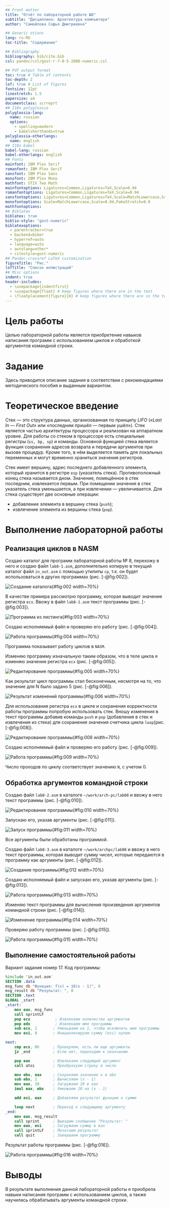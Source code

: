 ```yaml
---
## Front matter
title: "Отчёт по лабораторной работе №8"
subtitle: "Дисциплина: Архитектура компьютера"
author: "Самойлова Софья Дмитриевна"

## Generic otions
lang: ru-RU
toc-title: "Содержание"

## Bibliography
bibliography: bib/cite.bib
csl: pandoc/csl/gost-r-7-0-5-2008-numeric.csl

## Pdf output format
toc: true # Table of contents
toc-depth: 2
lof: true # List of figures
fontsize: 12pt
linestretch: 1.5
papersize: a4
documentclass: scrreprt
## I18n polyglossia
polyglossia-lang:
  name: russian
  options:
	- spelling=modern
	- babelshorthands=true
polyglossia-otherlangs:
  name: english
## I18n babel
babel-lang: russian
babel-otherlangs: english
## Fonts
mainfont: IBM Plex Serif
romanfont: IBM Plex Serif
sansfont: IBM Plex Sans
monofont: IBM Plex Mono
mathfont: STIX Two Math
mainfontoptions: Ligatures=Common,Ligatures=TeX,Scale=0.94
romanfontoptions: Ligatures=Common,Ligatures=TeX,Scale=0.94
sansfontoptions: Ligatures=Common,Ligatures=TeX,Scale=MatchLowercase,Scale=0.94
monofontoptions: Scale=MatchLowercase,Scale=0.94,FakeStretch=0.9
mathfontoptions:
## Biblatex
biblatex: true
biblio-style: "gost-numeric"
biblatexoptions:
  - parentracker=true
  - backend=biber
  - hyperref=auto
  - language=auto
  - autolang=other*
  - citestyle=gost-numeric
## Pandoc-crossref LaTeX customization
figureTitle: "Рис."
lofTitle: "Список иллюстраций"
## Misc options
indent: true
header-includes:
  - \usepackage{indentfirst}
  - \usepackage{float} # keep figures where there are in the text
  - \floatplacement{figure}{H} # keep figures where there are in the text
---
```


# Цель работы

Целью лабораторной работы является приобретение навыков написания программ с использованием циклов и обработкой аргументов командной строки.

# Задание

Здесь приводится описание задания в соответствии с рекомендациями
методического пособия и выданным вариантом.

# Теоретическое введение

Стек — это структура данных, организованная по принципу *LIFO* (*«Last In — First Out»* или «последним пришёл — первым ушёл»). Стек является частью архитектуры процессора и реализован на аппаратном уровне. Для работы со стеком в процессоре есть специальные
регистры (`ss, bp, sp`) и команды.
Основной функцией стека является функция сохранения адресов возврата и передачи аргументов при вызове процедур. Кроме того, в нём выделяется память для локальных переменных и могут временно храниться значения регистров.

Стек имеет вершину, адрес последнего добавленного элемента, который хранится в регистре `esp` (указатель стека). Противоположный конец стека называется дном. Значение, помещённое в стек последним, извлекается первым. При помещении значения в стек указатель стека уменьшается, а при извлечении — увеличивается. Для стека существует две основные операции:

- добавление элемента в вершину стека (`push`);
- извлечение элемента из вершины стека (`pop`).


# Выполнение лабораторной работы
## Реализация циклов в NASM

Создаю каталог для программ лабораторной работы № 8, перехожу в него и создаю файл `lab8-1.asm`, дополнительно копирую в текущий каталог файл `in_out.asm` с помощью утилиты `cp`, т.к. он будет использоваться в других программах (рис. [-@fig:002]).

![Создание каталога](image/2.png){#fig:002 width=70%}

В качестве примера рассмотрю программу, которая выводит значение регистра `ecx`. Ввожу в файл `lab8-1.asm` текст программы (рис. [-@fig:003]).

![Программа из листинга](image/3.png){#fig:003 width=70%}

Создаю исполняемый файл и проверяю его работу (рис. [-@fig:004]).

![Работа программы](image/4.png){#fig:004 width=70%}

Программа показывает работу циклов в `NASM`.

Изменяю программу изначальную таким образом, что в теле цикла я изменяю значение регистра `ecx` (рис. [-@fig:005]).

![Редактирование программы](image/5.png){#fig:005 width=70%}

Как результат цикл программы стал бесконечным, несмотря на то, что значение для N было задано 5 (рис. [-@fig:006]).

![Результат изменений программы](image/6.png){#fig:006 width=70%}

Для использования регистра `ecx` в цикле и сохранения корректности работы программы попробую использовать стек. Вношу изменения в текст программы добавив команды `push` и `pop` (добавления в стек и извлечения из стека) для сохранения значения счетчика цикла `loop`(рис. [-@fig:008]).

![Редактирование программы](image/8.png){#fig:008 width=70%}

Создаю исполняемый файл и проверяю его работу (рис. [-@fig:009]).

![Работа программы](image/9.png){#fig:009 width=70%}

Число проходов по циклу соответствует значению `N`, с учетом 0.

## Обработка аргументов командной строки

Создаю файл `lab8-2.asm` в каталоге `~/work/arch-pc/lab08` и ввожу в него текст программы (рис. [-@fig:010]).

![Редактирование программы](image/10.png){#fig:010 width=70%}

Запускаю его, указав аргументы (рис. [-@fig:011]).

![Запуск программы](image/11.png){#fig:011 width=70%}

Все аргументы были обработаны программой.

Создаю файл `lab8-3.asm` в каталоге `~/work/archpc/lab08` и ввожу в него текст программы, которая выводит сумму чисел, которые передаются в программу как аргументы (рис. [-@fig:012]).

![Создание программы](image/12.png){#fig:012 width=70%}

Создаю исполняемый файл и запускаю его, указав аргументы (рис. [-@fig:013]).

![Работа программы](image/13.png){#fig:013 width=70%}

Изменяю текст программы для вычисления произведения аргументов командной строки (рис. [-@fig:014]).

![Изменение программы](image/14.png){#fig:014 width=70%}

Проверяю работу программы (рис. [-@fig:015]).

![Работа программы](image/15.png){#fig:015 width=70%}

## Выполнение самостоятельной работы

Вариант задания номер 17.
Код программы:

```nasm
%include 'in_out.asm'
SECTION .data
msg_func db "Функция: f(x) = 10(x - 1)", 0
msg_result db "Результат: ", 0
SECTION .text
GLOBAL _start
_start:
    mov eax, msg_func
    call sprintLF
    pop ecx           ; Извлекаем количество аргументов
    pop edx           ; Извлекаем имя программы
    sub ecx, 1       ; Уменьшаем на 1, чтобы исключить имя программы
    mov esi, 0       ; Инициализируем сумму (esi) нулем

next:
    cmp ecx, 0h      ; Проверяем, есть ли еще аргументы
    jz _end          ; Если нет, переходим к окончанию

    pop eax          ; Извлекаем следующий аргумент
    call atoi        ; Преобразуем строку в число

    mov ebx, eax     ; Сохраняем значение x в ebx
    sub ebx, 1       ; Вычисляем (x - 1)
    mov eax, 10      ; Загружаем 10 в eax
    imul eax, ebx    ; Умножаем 10 на (x - 1)

    add esi, eax     ; Добавляем результат функции к сумме

    loop next        ; Переход к следующему аргументу
_end:
    mov eax, msg_result
    call sprint      ; Выводим сообщение "Результат: "
    mov eax, esi     ; Загружаем сумму в eax
    call iprintLF    ; Печатаем результат
    call quit        ; Завершаем программу
```
Результат работы программы (рис. [-@fig:016]).

![Работа программы](image/16.png){#fig:016 width=70%}

# Выводы

В результате выполнения данной лабораторной работы я приобрела навыки написания программ с использованием циклов, а также научилась обрабатывать аргументы командной строки.
